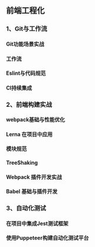 ## 前端工程化

### 1、Git与工作流
  #### Git功能场景实战
  #### 工作流
  #### Eslint与代码规范
  #### CI持续集成
### 2、前端构建实战
  #### webpack基础与性能优化
  #### Lerna 在项目中应用
  #### 模块规范
  #### TreeShaking
  #### Webpack 插件开发实战
  #### Babel 基础与插件开发
### 3、自动化测试
  #### 在项目中集成Jest测试框架
  #### 使用Puppeteer构建自动化测试平台
